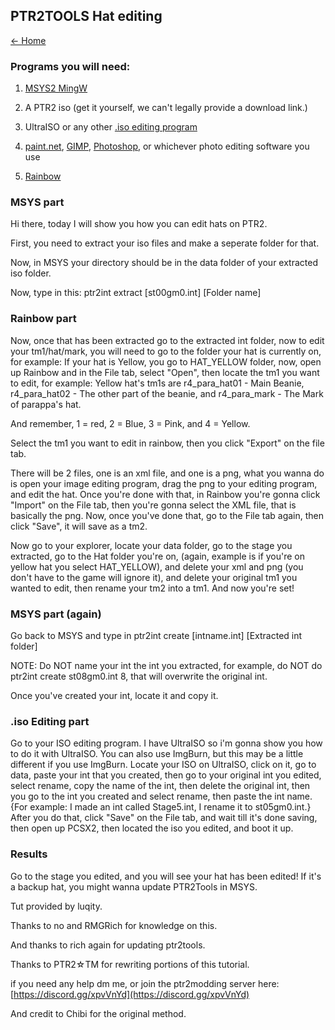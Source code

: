 ## PTR2TOOLS Hat editing

[← Home](https://ptrguide.github.io)

### Programs you will need:

1. [MSYS2 MingW](https://mgrich.github.io/html/ptr2tools)

2. A PTR2 iso (get it yourself, we can't legally provide a download link.)

3. UltraISO or any other [.iso editing program](https://ptrguide.github.io/ptr2-iso-edit-tools)

4. [paint.net](https://getpaint.net), [GIMP](https://www.gimp.org/), [Photoshop](https://www.photoshop.com/), or whichever photo editing software you use

5. [Rainbow](https://www.dropbox.com/s/tzfosqzbifqieo4/rainbow_win32_bin_dev.zip?dl=1)

### MSYS part

Hi there, today I will show you how you can edit hats on PTR2.

First, you need to extract your iso files and make a seperate folder for that.

Now, in MSYS your directory should be in the data folder of your extracted iso folder.

Now, type in this: ptr2int extract [st00gm0.int] [Folder name]

### Rainbow part

Now, once that has been extracted go to the extracted int folder, now to edit your tm1/hat/mark, you will need to go to the folder your hat is currently on, for example: If your hat is Yellow, you go to HAT_YELLOW folder, now, open up Rainbow and in the File tab, select "Open", then locate the tm1 you want to edit, for example: Yellow hat's tm1s are r4_para_hat01 - Main Beanie, r4_para_hat02 - The other part of the beanie, and r4_para_mark - The Mark of parappa's hat.

And remember, 1 = red, 2 = Blue, 3 = Pink, and 4 = Yellow.

Select the tm1 you want to edit in rainbow, then you click "Export" on the file tab.

There will be 2 files, one is an xml file, and one is a png, what you wanna do is open your image editing program, drag the png to your editing program, and edit the hat. Once you're done with that, in Rainbow you're gonna click "Import" on the File tab, then you're gonna select the XML file, that is basically the png. Now, once you've done that, go to the File tab again, then click "Save", it will save as a tm2.

Now go to your explorer, locate your data folder, go to the stage you extracted, go to the Hat folder you're on, (again, example is if you're on yellow hat you select HAT_YELLOW), and delete your xml and png (you don't have to the game will ignore it), and delete your original tm1 you wanted to edit, then rename your tm2 into a tm1. And now you're set! 

### MSYS part (again)

Go back to MSYS and type in ptr2int create [intname.int] [Extracted int folder]

NOTE: Do NOT name your int the int you extracted, for example, do NOT do ptr2int create st08gm0.int 8, that will overwrite the original int.

Once you've created your int, locate it and copy it.

### .iso Editing part

Go to your ISO editing program. I have UltraISO so i'm gonna show you how to do it with UltraISO. You can also use ImgBurn, but this may be a little different if you use ImgBurn.
Locate your ISO on UltraISO, click on it, go to data, paste your int that you created, then go to your original int you edited, select rename, copy the name of the int, then delete the original int, then you go to the int you created and select rename, then paste the int name. {For example: I made an int called Stage5.int, I rename it to st05gm0.int.} After you do that, click "Save" on the File tab, and wait till it's done saving, then open up PCSX2, then located the iso you edited, and boot it up.

### Results

Go to the stage you edited, and you will see your hat has been edited! If it's a backup hat, you might wanna update PTR2Tools in MSYS.

Tut provided by luqity. 

Thanks to no and RMGRich for knowledge on this.

And thanks to rich again for updating ptr2tools.

Thanks to PTR2☆TM for rewriting portions of this tutorial.

if you need any help dm me, or join the ptr2modding server here: [https://discord.gg/xpvVnYd](https://discord.gg/xpvVnYd)

And credit to Chibi for the original method.

